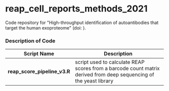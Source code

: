 # reap_cell_reports_methods_2021
Code repository for "High-throughput identification of autoantibodies that target the human exoproteome" (doi: ).

### Description of Code
Script Name | Description
------------ | -------------
**reap_score_pipeline_v3.R** | script used to calculate REAP scores from a barcode count matrix derived from deep sequencing of the yeast library
